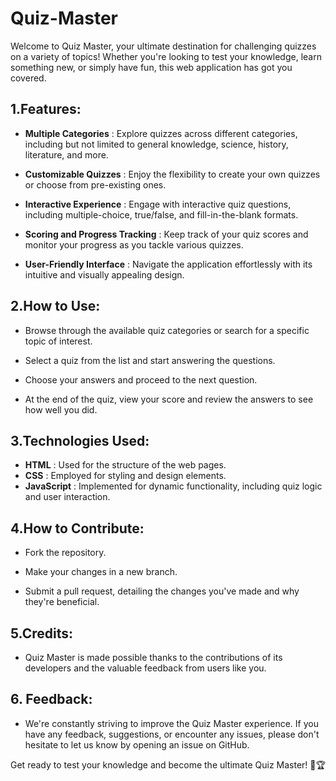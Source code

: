 # Quiz-Master

Welcome to Quiz Master, your ultimate destination for challenging quizzes on a variety of topics! Whether you're looking to test your knowledge, learn something new, or simply have fun, this web application has got you covered.

## 1.Features:
- __Multiple Categories__ : Explore quizzes across different categories, including but not limited to general knowledge, science, history, literature, and more.

- __Customizable Quizzes__ : Enjoy the flexibility to create your own quizzes or choose from pre-existing ones.

- __Interactive Experience__ : Engage with interactive quiz questions, including multiple-choice, true/false, and fill-in-the-blank formats.

- __Scoring and Progress Tracking__ : Keep track of your quiz scores and monitor your progress as you tackle various quizzes.

- __User-Friendly Interface__ : Navigate the application effortlessly with its intuitive and visually appealing design.

## 2.How to Use:
- Browse through the available quiz categories or search for a specific topic of interest.

- Select a quiz from the list and start answering the questions.

- Choose your answers and proceed to the next question.

- At the end of the quiz, view your score and review the answers to see how well you did.

## 3.Technologies Used:
- __HTML__ : Used for the structure of the web pages.
- __CSS__ : Employed for styling and design elements.
- __JavaScript__ : Implemented for dynamic functionality, including quiz logic and user interaction.
  
## 4.How to Contribute:
- Fork the repository.

- Make your changes in a new branch.

- Submit a pull request, detailing the changes you've made and why they're beneficial.

## 5.Credits:
- Quiz Master is made possible thanks to the contributions of its developers and the valuable feedback from users like you.

## 6. Feedback:
- We're constantly striving to improve the Quiz Master experience. If you have any feedback, suggestions, or encounter any issues, please don't hesitate to let us know by opening an issue on GitHub.

Get ready to test your knowledge and become the ultimate Quiz Master! 🧠🏆





